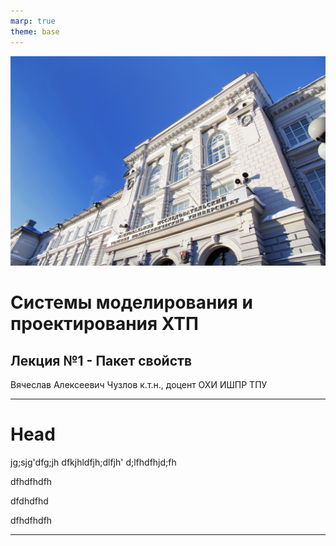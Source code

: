 ```yaml
---
marp: true
theme: base
---
```


![bg left](sectiongk.jpeg)

# Системы моделирования и проектирования ХТП

## Лекция №1 - Пакет свойств


Вячеслав Алексеевич Чузлов
к.т.н., доцент ОХИ ИШПР ТПУ 

---

# Head

jg;sjg'dfg;jh
dfkjhldfjh;dlfjh'
d;lfhdfhjd;fh

dfhdfhdfh

dfdhdfhd

dfhdfhdfh



---

